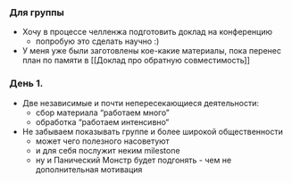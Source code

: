### Для группы
* Хочу в процессе челленжа подготовить доклад на конференцию 
	* попробую это сделать научно :)
* У меня уже были заготовлены кое-какие материалы, пока перенес план по памяти в [[Доклад про обратную совместимость]]

### День 1.
* Две независимые и почти непересекающиеся деятельности: 
	* сбор материала “работаем много”
	* обработка “работаем интенсивно“
* Не забываем показывать группе и более широкой общественности
	* может чего полезного насоветуют
	* и для себя послужит неким milestone
	* ну и Панический Монстр будет подгонять - чем не дополнительная мотивация